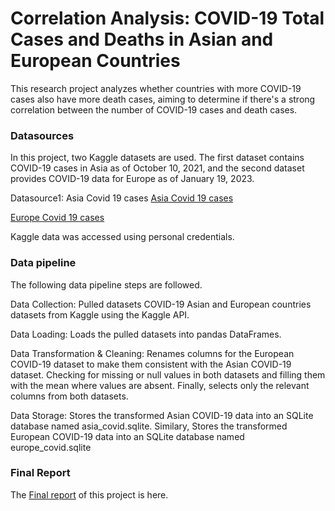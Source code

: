 # Correlation Analysis: COVID-19 Total Cases and Deaths in Asian and European Countries
This research project analyzes whether countries with more COVID-19 cases also have more death cases, aiming to determine if there's a strong correlation between the number of COVID-19 cases and death cases.

### Datasources
In this project, two Kaggle datasets are used. The first dataset contains COVID-19 cases in Asia as of October 10, 2021, and the second dataset provides COVID-19 data for Europe as of January 19, 2023.

 Datasource1: Asia Covid 19 cases
[Asia Covid 19 cases](https://www.kaggle.com/datasets/vivek468/asia-covid-19-cases-updated-10-oct-21/data)

[Europe Covid 19 cases](https://www.kaggle.com/datasets/anandhuh/latest-covid19-data-of-european-countries)

Kaggle data was accessed using personal credentials.

### Data pipeline 
The following data pipeline steps are followed.

Data Collection: 
Pulled datasets COVID-19 Asian and European countries datasets from Kaggle using the Kaggle API.

Data Loading: 
Loads the pulled datasets into pandas DataFrames.

Data Transformation & Cleaning:
Renames columns for the European COVID-19 dataset to make them consistent with the Asian COVID-19 dataset. Checking for missing or null values in both datasets and filling them with the mean where values are absent. Finally,
selects only the relevant columns from both datasets.

Data Storage:
Stores the transformed Asian COVID-19 data into an SQLite database named asia_covid.sqlite. Similary,
Stores the transformed European COVID-19 data into an SQLite database named europe_covid.sqlite

### Final Report
The [Final report](https://github.com/rachanakafle/rachana-made-template/blob/main/project/report.ipynb) of this project is here.
